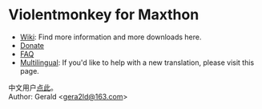 Violentmonkey for Maxthon
===

* [Wiki](http://github.com/gera2ld/Violentmonkey-maxthon/wiki): Find more information and more downloads here.
* [Donate](https://me.alipay.com/gera2ld)
* [FAQ](http://github.com/gera2ld/Violentmonkey-maxthon/wiki/FAQ)
* [Multilingual](http://github.com/gera2ld/Violentmonkey/wiki/i18n): If you'd like to help with a new translation, please visit this page.

中文用户[点此](http://gera2ld.blog.163.com/blog/static/18801729620130270102672/)。  
Author: Gerald &lt;<gera2ld@163.com>&gt;
